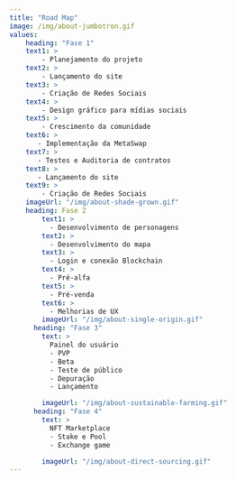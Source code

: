 ```yaml
---
title: "Road Map"
image: /img/about-jumbotron.gif
values:
    heading: "Fase 1"
    text1: >
        - Planejamento do projeto
    text2: >
        - Lançamento do site
    text3: >  
        - Criação de Redes Sociais
    text4: >  
        - Design gráfico para mídias sociais
    text5: >  
        - Crescimento da comunidade
    text6: >  
       - Implementação da MetaSwap
    text7: >  
       - Testes e Auditoria de contratos 
    text8: >  
       - Lançamento do site 
    text9: >  
        - Criação de Redes Sociais 
    imageUrl: "/img/about-shade-grown.gif"
    heading: Fase 2
        text1: >
          - Desenvolvimento de personagens
        text2: >  
          - Desenvolvimento do mapa
        text3: >  
          - Login e conexão Blockchain
        text4: >  
          - Pré-alfa
        text5: >  
          - Pré-venda
        text6: >  
          - Melhorias de UX
        imageUrl: "/img/about-single-origin.gif"
      heading: "Fase 3"
        text: >
          Painel do usuário
          - PVP
          - Beta 
          - Teste de público
          - Depuração
          - Lançamento

        imageUrl: "/img/about-sustainable-farming.gif"
      heading: "Fase 4"
        text: >
          NFT Marketplace
          - Stake e Pool
          - Exchange game

        imageUrl: "/img/about-direct-sourcing.gif"
---
```

